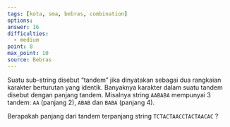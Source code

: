 ```yaml
---
tags: [kota, sma, bebras, combination]
options: 
answer: 16
difficulties:
  - medium
point: 8
max_point: 10
source: Bebras
---
```


Suatu sub-string disebut “tandem” jika dinyatakan sebagai dua rangkaian karakter berturutan yang identik. Banyaknya karakter dalam suatu tandem disebut dengan panjang tandem. Misalnya string `AABABA` mempunyai 3 tandem: `AA` (panjang 2), `ABAB` dan `BABA` (panjang 4).

Berapakah panjang dari tandem terpanjang string `TCTACTAACCTACTAACAC` ?
